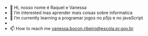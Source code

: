 - 👋 Hi, nosso nome é Raquel e Vanessa
- 👀 I’m interested inas aprender mais coisas sobre informatica
- 🌱 I’m currently learning  a programar jogos  no p5js  e no javaScript
- 
- 📫 How to reach me vanessa.bocon.ribeiro@escola.pr.gov.br

<!---
vanessaraquel/vanessaraquel is a ✨ special ✨ repository because its `README.md` (this file) appears on your GitHub profile.
You can click the Preview link to take a look at your changes.
--->
